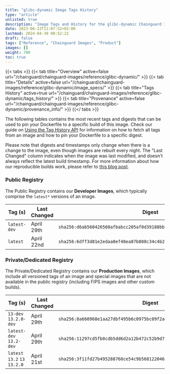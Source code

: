 ```yaml
---
title: "glibc-dynamic Image Tags History"
type: "article"
unlisted: true
description: "Image Tags and History for the glibc-dynamic Chainguard Image"
date: 2023-06-22T11:07:52+02:00
lastmod: 2024-04-30 00:52:22
draft: false
tags: ["Reference", "Chainguard Images", "Product"]
images: []
weight: 700
toc: true
---
```


{{< tabs >}}
{{< tab title="Overview" active=false url="/chainguard/chainguard-images/reference/glibc-dynamic/" >}}
{{< tab title="Details" active=false url="/chainguard/chainguard-images/reference/glibc-dynamic/image_specs/" >}}
{{< tab title="Tags History" active=true url="/chainguard/chainguard-images/reference/glibc-dynamic/tags_history/" >}}
{{< tab title="Provenance" active=false url="/chainguard/chainguard-images/reference/glibc-dynamic/provenance_info/" >}}
{{</ tabs >}}

The following tables contains the most recent tags and digests that can be used to pin your Dockerfile to a specific build of this image. Check our guide on [Using the Tag History API](/chainguard/chainguard-images/using-the-tag-history-api/) for information on how to fetch all tags from an image and how to pin your Dockerfile to a specific digest.

Please note that digests and timestamps only change when there is a change to the image, even though images are rebuilt every night. The "Last Changed" column indicates when the image was last modified, and doesn't always reflect the latest build timestamp. For more information about how our reproducible builds work, please refer to [this blog post](https://www.chainguard.dev/unchained/reproducing-chainguards-reproducible-image-builds).

### Public Registry
The Public Registry contains our **Developer Images**, which typically comprise the `latest*` versions of an image.

| Tag (s)       | Last Changed | Digest                                                                    |
|---------------|--------------|---------------------------------------------------------------------------|
|  `latest-dev` | April 29th   | `sha256:d6ab560426560afbabcc205af0d39188bbdbcbb8d6830627bbb09d25209ed799` |
|  `latest`     | April 22nd   | `sha256:6dff3d81e2edaa0ef48ea87b808c34c4b24959169d9ad317333bdda4ec3c4002` |


### Private/Dedicated Registry
The Private/Dedicated Registry contains our **Production Images**, which include all versioned tags of an image and special images that are not available in the public registry (including FIPS images and other custom builds).

| Tag (s)                        | Last Changed | Digest                                                                    |
|--------------------------------|--------------|---------------------------------------------------------------------------|
|  `13-dev` `13.2.0-dev`         | April 29th   | `sha256:8a660968e1aa27dbf495b6c0975bc09f2a709cefc81920dadff9292d6cc3df5c` |
|  `latest-dev` `13.2-dev`       | April 29th   | `sha256:11297cd5fb0cdb5dd6d2a12b472c52b9d7598ed62a6a4831b2cae6cc5f394468` |
|  `latest` `13.2` `13` `13.2.0` | April 21st   | `sha256:3f11fd27b495288760ce54c9b56812204671d199ec4ad09dcbae4bc27d177016` |

